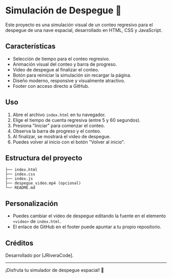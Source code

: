 # Simulación de Despegue 🚀

Este proyecto es una simulación visual de un conteo regresivo para el despegue de una nave espacial, desarrollado en HTML, CSS y JavaScript.

## Características
- Selección de tiempo para el conteo regresivo.
- Animación visual del conteo y barra de progreso.
- Video de despegue al finalizar el conteo.
- Botón para reiniciar la simulación sin recargar la página.
- Diseño moderno, responsive y visualmente atractivo.
- Footer con acceso directo a GitHub.

## Uso
1. Abre el archivo `index.html` en tu navegador.
2. Elige el tiempo de cuenta regresiva (entre 5 y 60 segundos).
3. Presiona "Iniciar" para comenzar el conteo.
4. Observa la barra de progreso y el conteo.
5. Al finalizar, se mostrará el video de despegue.
6. Puedes volver al inicio con el botón "Volver al inicio".

## Estructura del proyecto
```
├── index.html
├── index.css
├── index.js
├── despegue_video.mp4 (opcional)
└── README.md
```

## Personalización
- Puedes cambiar el video de despegue editando la fuente en el elemento `<video>` de `index.html`.
- El enlace de GitHub en el footer puede apuntar a tu propio repositorio.

## Créditos
Desarrollado por [JRiveraCode].

---
¡Disfruta tu simulador de despegue espacial! 🚀
